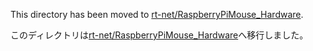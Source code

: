 This directory has been moved to [rt-net/RaspberryPiMouse_Hardware](https://github.com/rt-net/RaspberryPiMouse_Hardware).

このディレクトリは[rt-net/RaspberryPiMouse_Hardware](https://github.com/rt-net/RaspberryPiMouse_Hardware)へ移行しました。
